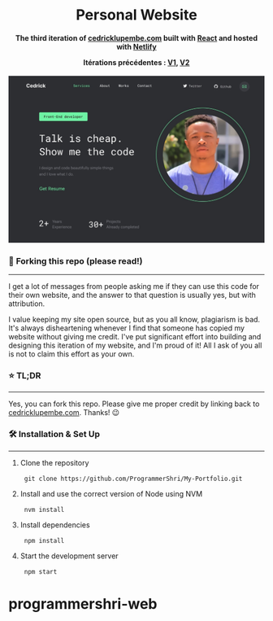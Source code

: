<h1 align="center">
    Personal Website 
</h1>

<h4 align="center">The third iteration of <a href="https://programmershri.web.app/">cedricklupembe.com</a> built with <a href="https://reactjs.org/docs/getting-started.html">React</a> and hosted with <a href="https://www.netlify.com/">Netlify</a>

Itérations précédentes : <a href="https://cedricklupembe.github.io/">V1</a>, <a href="https://cedricklupembe.github.io/Folio-Version-2/">V2</a></h4>

![Homepage](https://github.com/CedrickLupembe/Folio-V.3/blob/master/src/screenshot/design.jpg)

### 🚨 **Forking this repo (please read!)**

---

I get a lot of messages from people asking me if they can use this code for their own website, and the answer to that question is usually yes, but with attribution.

I value keeping my site open source, but as you all know, plagiarism is bad. It's always disheartening whenever I find that someone has copied my website without giving me credit. I've put significant effort into building and designing this iteration of my website, and I'm proud of it! All I ask of you all is not to claim this effort as your own.

### ⭐ **TL;DR**

---

Yes, you can fork this repo. Please give me proper credit by linking back to [cedricklupembe.com](https://cedricklupembe.netlify.app/). Thanks! 😉

### 🛠️ **Installation & Set Up**

---

1. Clone the repository

   ```
    git clone https://github.com/ProgrammerShri/My-Portfolio.git
   ```

2. Install and use the correct version of Node using NVM

   ```
    nvm install
   ```

3. Install dependencies

   ```
    npm install
   ```

4. Start the development server

   ```
    npm start
   ```

# programmershri-web
